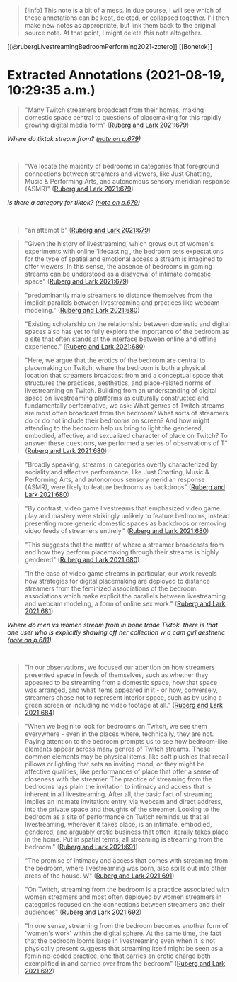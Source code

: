 
> [!info]
This note is a bit of a mess. In due course, I will see which of these annotations can be kept, deleted, or collapsed together. I'll then make new notes as appropriate, but link them back to the original source note. At that point, I might delete *this* note altogether.

[[@rubergLivestreamingBedroomPerforming2021-zotero]]
[[Bonetok]]


# Extracted Annotations (2021-08-19, 10:29:35 a.m.)

> "Many Twitch streamers broadcast from their homes, making domestic space central to questions of placemaking for this rapidly growing digital media form" ([Ruberg and Lark 2021:679](zotero://open-pdf/library/items/VY85UBSW?page=1))

*Where do tiktok stream from? ([note on p.679](zotero://open-pdf/library/items/VY85UBSW?page=1))*

 

> "We locate the majority of bedrooms in categories that foreground connections between streamers and viewers, like Just Chatting, Music & Performing Arts, and autonomous sensory meridian response (ASMR)" ([Ruberg and Lark 2021:679](zotero://open-pdf/library/items/VY85UBSW?page=1))

*Is there a category for tiktok? ([note on p.679](zotero://open-pdf/library/items/VY85UBSW?page=1))*

 

> "an attempt b" ([Ruberg and Lark 2021:679](zotero://open-pdf/library/items/VY85UBSW?page=1))

> "Given the history of livestreaming, which grows out of women's experiments with online 'lifecasting', the bedroom sets expectations for the type of spatial and emotional access a stream is imagined to offer viewers. In this sense, the absence of bedrooms in gaming streams can be understood as a disavowal of intimate domestic space" ([Ruberg and Lark 2021:679](zotero://open-pdf/library/items/VY85UBSW?page=1))

> "predominantly male streamers to distance themselves from the implicit parallels between livestreaming and practices like webcam modeling." ([Ruberg and Lark 2021:680](zotero://open-pdf/library/items/VY85UBSW?page=2))

> "Existing scholarship on the relationship between domestic and digital spaces also has yet to fully explore the importance of the bedroom as a site that often stands at the interface between online and offline experience." ([Ruberg and Lark 2021:680](zotero://open-pdf/library/items/VY85UBSW?page=2))

> "Here, we argue that the erotics of the bedroom are central to placemaking on Twitch, where the bedroom is both a physical location that streamers broadcast from and a conceptual space that structures the practices, aesthetics, and place-related norms of livestreaming on Twitch. Building from an understanding of digital space on livestreaming platforms as culturally constructed and fundamentally performative, we ask: What genres of Twitch streams are most often broadcast from the bedroom? What sorts of streamers do or do not include their bedrooms on screen? And how might attending to the bedroom help us bring to light the gendered, embodied, affective, and sexualized character of place on Twitch? To answer these questions, we performed a series of observations of T" ([Ruberg and Lark 2021:680](zotero://open-pdf/library/items/VY85UBSW?page=2))

> "Broadly speaking, streams in categories overtly characterized by sociality and affective performance, like Just Chatting, Music & Performing Arts, and autonomous sensory meridian response (ASMR), were likely to feature bedrooms as backdrops" ([Ruberg and Lark 2021:680](zotero://open-pdf/library/items/VY85UBSW?page=2))

> "By contrast, video game livestreams that emphasized video game play and mastery were strikingly unlikely to feature bedrooms, instead presenting more generic domestic spaces as backdrops or removing video feeds of streamers entirely." ([Ruberg and Lark 2021:680](zotero://open-pdf/library/items/VY85UBSW?page=2))

> "This suggests that the matter of where a streamer broadcasts from and how they perform placemaking through their streams is highly gendered" ([Ruberg and Lark 2021:680](zotero://open-pdf/library/items/VY85UBSW?page=2))

> "In the case of video game streams in particular, our work reveals how strategies for digital placemaking are deployed to distance streamers from the feminized associations of the bedroom: associations which make explicit the parallels between livestreaming and webcam modeling, a form of online sex work." ([Ruberg and Lark 2021:681](zotero://open-pdf/library/items/VY85UBSW?page=3))

*Where do men vs women stream from in bone trade Tiktok. there is that one user who is explicitly showing off her collection w a cam girl aesthetic ([note on p.681](zotero://open-pdf/library/items/VY85UBSW?page=3))*

 

> "In our observations, we focused our attention on how streamers presented space in feeds of themselves, such as whether they appeared to be streaming from a domestic space, how that space was arranged, and what items appeared in it - or how, conversely, streamers chose not to represent interior space, such as by using a green screen or including no video footage at all." ([Ruberg and Lark 2021:684](zotero://open-pdf/library/items/VY85UBSW?page=6))

> "When we begin to look for bedrooms on Twitch, we see them everywhere - even in the places where, technically, they are not. Paying attention to the bedroom prompts us to see how bedroom-like elements appear across many genres of Twitch streams. These common elements may be physical items, like soft plushies that recall pillows or lighting that sets an inviting mood, or they might be affective qualities, like performances of place that offer a sense of closeness with the streamer. The practice of streaming from the bedrooms lays plain the invitation to intimacy and access that is inherent in all livestreaming. After all, the basic fact of streaming implies an intimate invitation: entry, via webcam and direct address, into the private space and thoughts of the streamer. Looking to the bedroom as a site of performance on Twitch reminds us that all livestreaming, wherever it takes place, is an intimate, embodied, gendered, and arguably erotic business that often literally takes place in the home. Put in spatial terms, all streaming is streaming from the bedroom." ([Ruberg and Lark 2021:691](zotero://open-pdf/library/items/VY85UBSW?page=13))

> "The promise of intimacy and access that comes with streaming from the bedroom, where livestreaming was born, also spills out into other areas of the house. W" ([Ruberg and Lark 2021:691](zotero://open-pdf/library/items/VY85UBSW?page=13))

> "On Twitch, streaming from the bedroom is a practice associated with women streamers and most often deployed by women streamers in categories focused on the connections between streamers and their audiences" ([Ruberg and Lark 2021:692](zotero://open-pdf/library/items/VY85UBSW?page=14))

> "In one sense, streaming from the bedroom becomes another form of 'women's work' within the digital sphere. At the same time, the fact that the bedroom looms large in livestreaming even when it is not physically present suggests that streaming itself might be seen as a feminine-coded practice, one that carries an erotic charge both exemplified in and carried over from the bedroom" ([Ruberg and Lark 2021:692](zotero://open-pdf/library/items/VY85UBSW?page=14))



